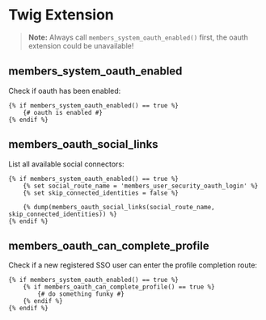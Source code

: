 # Twig Extension

> **Note:** Always call `members_system_oauth_enabled()` first, the oauth extension could be unavailable!

## members_system_oauth_enabled
Check if oauth has been enabled:

```twig
{% if members_system_oauth_enabled() == true %}
    {# oauth is enabled #}
{% endif %}
```

## members_oauth_social_links
List all available social connectors:

```twig
{% if members_system_oauth_enabled() == true %}
    {% set social_route_name = 'members_user_security_oauth_login' %}
    {% set skip_connected_identities = false %}

    {% dump(members_oauth_social_links(social_route_name, skip_connected_identities)) %}
{% endif %}
```

## members_oauth_can_complete_profile
Check if a new registered SSO user can enter the profile completion route:

```twig
{% if members_system_oauth_enabled() == true %}
    {% if members_oauth_can_complete_profile() == true %}
        {# do something funky #}
    {% endif %}
{% endif %}
```